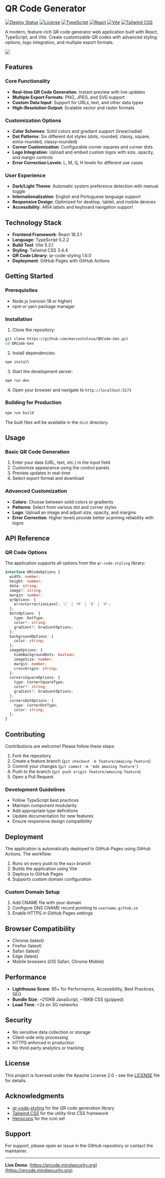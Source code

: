 # QR Code Generator

[![Deploy Status](https://github.com/marcostolosa/QRCode-Gen/workflows/Deploy%20to%20GitHub%20Pages/badge.svg)](https://github.com/marcostolosa/QRCode-Gen/actions)
[![License](https://img.shields.io/badge/License-Apache%202.0-blue.svg)](https://opensource.org/licenses/Apache-2.0)
[![TypeScript](https://img.shields.io/badge/TypeScript-007ACC?style=flat&logo=typescript&logoColor=white)](https://www.typescriptlang.org/)
[![React](https://img.shields.io/badge/React-20232A?style=flat&logo=react&logoColor=61DAFB)](https://reactjs.org/)
[![Vite](https://img.shields.io/badge/Vite-B73BFE?style=flat&logo=vite&logoColor=FFD62E)](https://vitejs.dev/)
[![Tailwind CSS](https://img.shields.io/badge/Tailwind_CSS-38B2AC?style=flat&logo=tailwind-css&logoColor=white)](https://tailwindcss.com/)

A modern, feature-rich QR code generator web application built with React, TypeScript, and Vite. Create customizable QR codes with advanced styling options, logo integration, and multiple export formats.

![](components/demo.png)

## Features

### Core Functionality
- **Real-time QR Code Generation**: Instant preview with live updates
- **Multiple Export Formats**: PNG, JPEG, and SVG support
- **Custom Data Input**: Support for URLs, text, and other data types
- **High-Resolution Output**: Scalable vector and raster formats

### Customization Options
- **Color Schemes**: Solid colors and gradient support (linear/radial)
- **Dot Patterns**: Six different dot styles (dots, rounded, classy, square, extra-rounded, classy-rounded)
- **Corner Customization**: Configurable corner squares and corner dots
- **Logo Integration**: Upload and embed custom logos with size, opacity, and margin controls
- **Error Correction Levels**: L, M, Q, H levels for different use cases

### User Experience
- **Dark/Light Theme**: Automatic system preference detection with manual toggle
- **Internationalization**: English and Portuguese language support
- **Responsive Design**: Optimized for desktop, tablet, and mobile devices
- **Accessibility**: ARIA labels and keyboard navigation support

## Technology Stack

- **Frontend Framework**: React 18.3.1
- **Language**: TypeScript 5.2.2
- **Build Tool**: Vite 5.3.1
- **Styling**: Tailwind CSS 3.4.4
- **QR Code Library**: qr-code-styling 1.6.0
- **Deployment**: GitHub Pages with GitHub Actions

## Getting Started

### Prerequisites
- Node.js (version 18 or higher)
- npm or yarn package manager

### Installation

1. Clone the repository:
```bash
git clone https://github.com/marcostolosa/QRCode-Gen.git
cd QRCode-Gen
```

2. Install dependencies:
```bash
npm install
```

3. Start the development server:
```bash
npm run dev
```

4. Open your browser and navigate to `http://localhost:5173`

### Building for Production

```bash
npm run build
```

The built files will be available in the `dist` directory.

## Usage

### Basic QR Code Generation
1. Enter your data (URL, text, etc.) in the input field
2. Customize appearance using the control panels
3. Preview updates in real-time
4. Select export format and download

### Advanced Customization
- **Colors**: Choose between solid colors or gradients
- **Patterns**: Select from various dot and corner styles
- **Logo**: Upload an image and adjust size, opacity, and margins
- **Error Correction**: Higher levels provide better scanning reliability with logos

## API Reference

### QR Code Options

The application supports all options from the `qr-code-styling` library:

```typescript
interface QRCodeOptions {
  width: number;
  height: number;
  data: string;
  image?: string;
  margin: number;
  qrOptions: {
    errorCorrectionLevel: 'L' | 'M' | 'Q' | 'H';
  };
  dotsOptions: {
    type: DotType;
    color?: string;
    gradient?: GradientOptions;
  };
  backgroundOptions: {
    color: string;
  };
  imageOptions: {
    hideBackgroundDots: boolean;
    imageSize: number;
    margin: number;
    crossOrigin: string;
  };
  cornersSquareOptions: {
    type: CornerSquareType;
    color?: string;
    gradient?: GradientOptions;
  };
  cornersDotOptions: {
    type: CornerDotType;
    color: string;
  };
}
```

## Contributing

Contributions are welcome! Please follow these steps:

1. Fork the repository
2. Create a feature branch (`git checkout -b feature/amazing-feature`)
3. Commit your changes (`git commit -m 'Add amazing feature'`)
4. Push to the branch (`git push origin feature/amazing-feature`)
5. Open a Pull Request

### Development Guidelines
- Follow TypeScript best practices
- Maintain component modularity
- Add appropriate type definitions
- Update documentation for new features
- Ensure responsive design compatibility

## Deployment

The application is automatically deployed to GitHub Pages using GitHub Actions. The workflow:

1. Runs on every push to the `main` branch
2. Builds the application using Vite
3. Deploys to GitHub Pages
4. Supports custom domain configuration

### Custom Domain Setup
1. Add CNAME file with your domain
2. Configure DNS CNAME record pointing to `username.github.io`
3. Enable HTTPS in GitHub Pages settings

## Browser Compatibility

- Chrome (latest)
- Firefox (latest)
- Safari (latest)
- Edge (latest)
- Mobile browsers (iOS Safari, Chrome Mobile)

## Performance

- **Lighthouse Score**: 95+ for Performance, Accessibility, Best Practices, SEO
- **Bundle Size**: ~210KB JavaScript, ~16KB CSS (gzipped)
- **Load Time**: <2s on 3G networks

## Security

- No sensitive data collection or storage
- Client-side only processing
- HTTPS enforced in production
- No third-party analytics or tracking

## License

This project is licensed under the Apache License 2.0 - see the [LICENSE](LICENSE) file for details.

## Acknowledgments

- [qr-code-styling](https://github.com/kozakdenys/qr-code-styling) for the QR code generation library
- [Tailwind CSS](https://tailwindcss.com/) for the utility-first CSS framework
- [Heroicons](https://heroicons.com/) for the icon set

## Support

For support, please open an issue in the GitHub repository or contact the maintainer.

---

**Live Demo**: [https://qrcode.mindsecurity.org](https://qrcode.mindsecurity.org)
